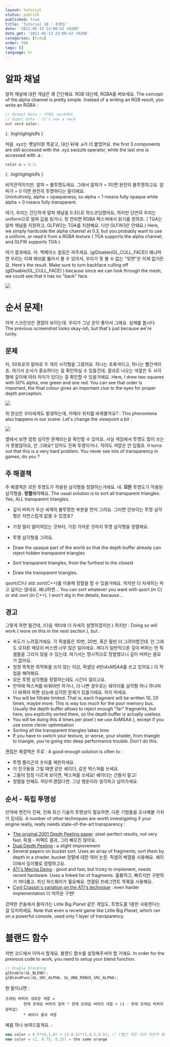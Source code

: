 ```yaml
---
layout: tutorial
status: publish
published: true
title: 'Tutorial 10 : 투명도'
date: '2011-05-13 23:00:42 +0200'
date_gmt: '2011-05-13 23:00:42 +0200'
categories: [tuto]
order: 500
tags: []
language: kr
---
```


# 알파 채널

알파 채널에 대한 개념은 꽤 간단해요. RGB 대신에, RGBA를 써보세요. 
The concept of the alpha channel is pretty simple. Instead of a writing an RGB result, you write an RGBA :

``` glsl
// Output Data ; 이제는 vec4에요.
// Ouput data : it's now a vec4
out vec4 color;
```
{: .highlightglslfs }

처음 .xyz는 옛날이랑 똑같고, 대신 뒤에 .a가 더 붙었어요. 
the first 3 components are still accessed with the .xyz swizzle operator, while the last one is accessed with .a :

``` glsl
color.a = 0.3;
```
{: .highlightglslfs }

비직관적이지만. 알파 = 불투명도에요. 그래서 알파가 = 1이면 완전히 불투명하고요. 알파가 = 0 이면 완전히 투명하다는 말이에요.  
Unintuitively, alpha = opaqueness, so alpha = 1 means fully opaque while alpha = 0 means fully transparent.


여기, 우리는 간단하게 알파 채널을 0.3으로 하드코딩했어요, 하지만 당연히 우리는 uniform으로 알파 값을 읽거나, 정 안되면 RGBA 텍스쳐에서 읽기를 원하죠. ( TGA는 알파 채널을 지원하고, GLFW2는 TGA를 지원해요. 다만 GLFW3은 안돼요.)
Here, we simply hardcode the alpha channel at 0.3, but you probably want to use a uniform, or read it from a RGBA texture ( TGA supports the alpha channel, and GLFW supports TGA )

여기 결과에요. 아. 백페이스 컬링은 꺼주세요. (glDisable(GL_CULL_FACE)) 왜냐하면 우리는 이제 메쉬를 뚫어서 볼 수 있어서, 우리가 못 볼 수 없는 "뒷면"은 이제 없거든요. 
Here's the result. Make sure to turn backface culling off (glDisable(GL_CULL_FACE) ) because since we can look through the mesh, we could see that it has no "back" face.

![]({{site.baseurl}}/assets/images/tuto-10-transparency/transparencyok.png)


# 순서 문제!

아까 스크린샷은 괜찮아 보이는데. 우리가 그냥 운이 좋아서 그래요. 실체를 봅시다. 
The previous screenshot looks okay-ish, but that's just because we're lucky.

## 문제

자, 50프로의 알파로 두 개의 사각형을 그렸어요. 하나는 초록색이고, 하나는 빨간색이죠. 여기서 순서가 중요하다는 걸 확인하실 수 있을건데, 결과로 나오는 색깔은 두 사각형에 깊이에 따라 차이가 있다는 걸 확인할 수 있을거에요. 
Here, I drew two squares with 50% alpha, one green and one red. You can see that order is important, the final colour gives an important clue to the eyes for proper depth perception.

![]({{site.baseurl}}/assets/images/tuto-10-transparency/transparencyorder.png)

위 현상은 우리에게도 발생하는데, 카메라 위치를 바꿔볼까요? :
This phenomena also happens in our scene. Let's change the viewpoint a bit :

![]({{site.baseurl}}/assets/images/tuto-10-transparency/transparencybad.png)

옆에서 보면 엄청 심각한 문제라는걸 확인할 수 있어요. 사실 게임에서 투명도 많이 쓰는 거 못봤잖아요, 안 그래요? 있어도 진짜 투명이거나. 적어도 색깔은 안 입혔죠. 
It turns out that this is a very hard problem. You never see lots of transparency in games, do you ?

## 주 해결책

주 해결책은 모든 투명도가 적용된 삼각형을 정렬하는거에요. 네. **모든** 투명도가 적용된 삼각형을. **정렬**해야해요. 
The usual solution is to sort all transparent triangles. Yes, ALL transparent triangles.

* 깊이 버퍼가 우선 세계의 불투명한 부분을 먼저 그려요. 그러면 안보이는 투명 삼각형은 자연스럽게 없앨 수 있겠죠?
* 가장 멀리 떨어져있는 것부터, 가장 가까운 것까지 투명 삼각형을 정렬해요.
* 투명 삼각형을 그려요.

* Draw the opaque part of the world so that the depth buffer already can reject hidden transparent triangles
* Sort transparent triangles, from the furthest to the closest
* Draw the transparent triangles.

qsort(C)나 std::sort(C++)를 이용해 정렬을 할 수 있을거에요. 하지만 더 자세히는 파고 싶지는 않네요. 왜냐하면...
You can sort whatever you want with qsort (in C) or std::sort (in C++). I won't dig in the details, because...

## 경고

그렇게 하면 될건데, (다음 섹터에 더 자세히 설명하겠지만.) 하지만 :
Doing so will work ( more on this in the next section ), but :

* 속도가 느려질거에요. 각 픽셀들은 10번, 20번, 혹은 훨씬 더 그려야할건데. 안 그래도 모자른 메모리 버스엔 너무 많은 일이에요. 게다가 일반적으론 깊이 버퍼는 먼 픽셀들을 그리지 않을 수 있는데. 여기서는 명시적으로 정렬했으니 깊이 버퍼는 쓸모가 없어요. 
* 엄청 똑똑한 최적화를 쓰지 않는 이상, 픽셀당 4번(4xMSAA를 쓰고 있어요.) 이 작업을 해야해요. 
* 모든 투명 삼각형을 정렬하는데도 시간이 걸리고요. 
* 만약에 텍스쳐를 바꿔야만 하거나, 더 나쁜 경우로는 쉐이더를 삼각형 하나 하나마다 바꿔야 하면 성능에 심각한 문제가 있을거에요. 하지 마세요. 
* You will be fillrate limited. That is, each fragment will be written 10, 20 times, maybe more. This is way too much for the poor memory bus. Usually the depth buffer allows to reject enough "far" fragments, but here, you explicitly sorted them, so the depth buffer is actually useless.
* You will be doing this 4 times per pixel ( we use 4xMSAA ), except if you use some clever optimisation
* Sorting all the transparent triangles takes time
* If you have to switch your texture, or worse, your shader, from triangle to triangle, you're going into deep performance trouble. Don't do this.

괜찮은 해결책은 주로 : 
A good enough solution is often to :

* 투명 폴리곤의 숫자를 제한하세요. 
* 이 친구들을 그릴 때엔 같은 쉐이더, 같은 텍스쳐를 쓰세요. 
* 그들이 엄청 다르게 보이면, 텍스쳐를 쓰세요! 쉐이더는 건들지 말고! 
* 정렬을 안해도 *적당히* 괜찮다면. 그냥 행운이라 생각하고 넘어가세요. 

## 순서 - 독립 투명성

만약에 엔진이 진짜, 진짜 최신 기술의 투명성이 필요하면. 다른 기법들을 조사해볼 가치가 있네요. 
A number of other techniques are worth investigating if your engine really, really needs state-of-the-art transparency :

* [The original 2001 Depth Peeling paper](http://citeseerx.ist.psu.edu/viewdoc/download?doi=10.1.1.18.9286&rep=rep1&type=pdf): pixel-perfect results, not very fast. 픽셀 - 퍼펙트 결과, 그리 빠르진 않아요. 
* [Dual Depth Peeling](http://developer.download.nvidia.com/SDK/10/opengl/src/dual_depth_peeling/doc/DualDepthPeeling.pdf) : a slight improvement
* Several papers on bucket sort. Uses an array of fragments; sort them by depth in a shader. bucket 정렬에 대한 여러 논문. 픽셀의 배열을 사용해요. 셰이더에서 깊이별로 정렬하고요. 
* [ATI's Mecha Demo](http://fr.slideshare.net/hgruen/oit-and-indirect-illumination-using-dx11-linked-lists) : good and fast, but tricky to implement, needs recent hardware. Uses a linked list of fragments. 훌륭하고, 빠르지만 구현하기 까다롭고. 최신 하드웨어가 필요해요. 연결된 프래그먼트 목록을 사용해요. 
* [Cyril Crassin's variation on the ATI's  technique](http://blog.icare3d.org/2010/07/opengl-40-abuffer-v20-linked-lists-of.html) : even harder implementation 더 어려운 구현! 

강력한 콘솔에서 돌아가는 Liitle Big Planet 같은 게임도, 투명도를 1층만 사용한다는 걸 잊지마세요. 
Note that even a recent game like Little Big Planet, which ran on a powerful console, used only 1 layer of transparency.

# 블랜드 함수

저번 코드에서 이어서 할게요. 블랜드 함수를 설정해주셔야 할 거에요. 
In order for the previous code to work, you need to setup your blend function.

``` cpp
// Enable blending
glEnable(GL_BLEND);
glBlendFunc(GL_SRC_ALPHA, GL_ONE_MINUS_SRC_ALPHA);
```

뭔 말이냐면 :

``` text
프레임 버퍼의 새로운 색깔 =
        현재 프레임 버퍼의 알파 * 현재 프레임 버퍼의 색깔 + (1 - 현재 프레임 버퍼의 알파값)
        * 쉐이더 결과 색깔
```

예를 하나 보여드릴게요. :

``` cpp
new color = 0.5*(0,1,0) + (1-0.5)*(1,0.5,0.5); // (빨간 색은 이미 하얀색 배경화면과 섞였어요.)
new color = (1, 0.75, 0.25) = the same orange
```
